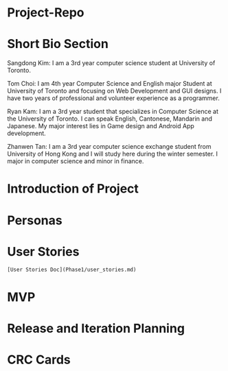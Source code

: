 # Project-Repo
# Short Bio Section

Sangdong Kim: I am a 3rd year computer science student at University of Toronto.

Tom Choi: I am 4th year Computer Science and English major Student at University of Toronto and focusing on Web Development and GUI designs. I have two years of professional and volunteer experience as a programmer. 

Ryan Kam: I am a 3rd year student that specializes in Computer Science at the University of Toronto. I can speak English, Cantonese, Mandarin and Japanese. My major interest lies in Game design and Android App development.

Zhanwen Tan: I am a 3rd year computer science exchange student from University of Hong Kong and I will study here during the winter semester. I major in computer science and minor in finance. 
# Introduction of Project



# Personas

# User Stories
	[User Stories Doc](Phase1/user_stories.md)
# MVP

# Release and Iteration Planning

# CRC Cards

#

